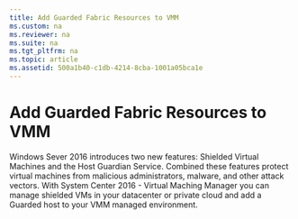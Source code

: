 ```yaml
---
title: Add Guarded Fabric Resources to VMM
ms.custom: na
ms.reviewer: na
ms.suite: na
ms.tgt_pltfrm: na
ms.topic: article
ms.assetid: 500a1b40-c1db-4214-8cba-1001a05bca1e
---
```

# Add Guarded Fabric Resources to VMM
Windows Sever 2016 introduces two new features: Shielded Virtual Machines and the Host Guardian Service. Combined these features protect virtual machines from malicious administrators, malware, and other attack vectors. With System Center 2016 - Virtual Maching Manager you can manage shielded VMs in your datacenter or private cloud and add a Guarded host to your VMM managed environment. 


